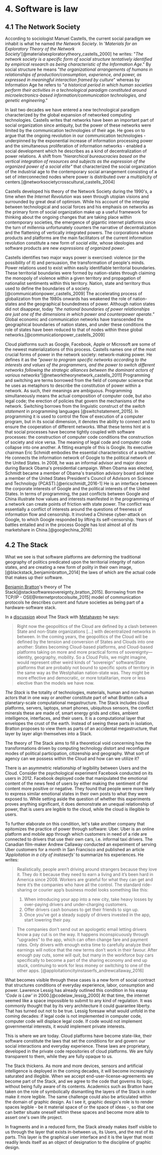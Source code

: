 
# 4. Software is law

## 4.1 The Network Society
According to sociologist Manuel Castells, the current social paradigm we inhabit is what he named *the Network Society*. In '*Materials for an Exploratory Theory of the Network Society*'[@materialsexploratorytheory_castells_2000] he writes: "*The network society is a specific form of social structure tentatively identified by empirical research as being characteristic of the Information Age*." By social structure he means "*the organizational arrangements of humans in relationships of production/consumption, experience, and power, as expressed in meaningful interaction framed by culture*" whereas by Information Age he refers to "*a historical period in which human societies perform their activities in a technological paradigm constituted around microelectronics-based information/communication technologies, and genetic engineering*."

In last two decades we have entered a new technological paradigm characterized by the global expansion of networked computing technologies. Castells writes that networks have been an important part of social organization since antiquity, but the power of these networks were limited by the communication technologies of their age. He goes on to argue that the ongoing revolution in our communication technologies - underpinned by the exponential increase of information processing power and the simultaneous proliferation of information networks - enabled a social development which he describes as a kind of decentralization of power relations. A shift from *"hierarchical bureaucracies based on the vertical integration of resources and subjects as the expression of the organized power of a social elite"* that characterized the social organization of the industrial age to the contemporary social arrangement consisting of a set of interconnected nodes where power is distributed over a multiplicity of centers.[@networksocietycrosscultural_castells_2004]

Castells developed his theory of the Network Society during the 1990's, a time when the *Internet Revolution* was seen through utopian visions and surrounded by great deal of optimism. While his account of the interplay between technological and social forces and his emphasis on networks as the primary form of social organization make up a useful framework for thinking about the ongoing changes that are taking place within contemporary societies, the emergence of gigantic internet platforms since the turn of millennia unfortunately counters the narrative of decentralization and the flattening of vertically integrated powers.
The corporations whose products and platforms are the main facilitators of the current information revolution constitute a new form of *social elite*, whose ideologies and software products are new *expressions of organized power*.

Castells identifies two major ways power is exercised: violence (or the possibility of it) and
persuasion, the transformation of people's minds.
Power relations used to exist within easily identifiable territorial boundaries. These territorial boundaries were formed by nation-states through claiming the monopoly of violence within a given territory and propagation of nationalist sentiments within this territory. Nation, state and territory thus used to define the boundaries of a society.[@communicationpower_castells_2009]
The accelerating process of globalization from the 1980s onwards has weakened the role of nation-states and the geographical boundedness of power. Although nation states did not disappear, today *"the national boundaries of power relationships are just one of the dimensions in which power and counterpower operate."* Global economic and communication networks have transcended the geographical boundaries of nation states, and under these conditions the role of states have been reduced to that of nodes within these global networks.[@communicationpower_castells_2009]

Cloud platforms such as Google, Facebook, Apple or Microsoft are some of the newest materializations of this process. Castells names one of the most crucial forms of power in the network society: network-making power. He defines it as
the *"power to program specific networks according to the interests and values of the programmers, and the power to switch different networks following the strategic alliances between the dominant actors of various networks"*[@networktheorynetwork_castells_2011]
Programming and switching are terms borrowed from the field of computer science that he uses as metaphors to describe the constitution of power within a network. As such, their meanings are ambiguous. Programming simultaneously means the actual composition of computer code, but also legal code; the erection of policies that govern the mechanisms of the network. Switching borrows from the linguistic construct of the *switch statement* in programming languages [@switchstatement_2015]. In programming it is used to control the flow of execution of a computer program, but in its social dimension, it denotes the ability to connect and to ensure the cooperation of different networks.
What these terms hint at is that social processes have become tightly coupled with software processes:  the construction of computer code conditions the construction of society and vice versa. The meaning of legal code and computer code collapse into one another.
A fitting example of this is Google. Its executive chairman Eric Schmidt embodies the essential characteristics of a switcher. He connects the information network of Google to the political network of the United States. In 2008, he was an informal advisor and major donor during Barack Obama's presidential campaign. When Obama was elected, Schmidt became a member of Obama's transition advisory board and later a member of the United States President's Council of Advisors on Science and Technology (PCAST).[@ericschmidt_2016-1] He is an interface between the corporate interests of Google and the political interests of the United States.
In terms of programming, the past conflicts between Google and China illustrate how values and interests manifested in the programming of a network can create points of friction with state power. The conflict was essentially a conflict of interests around the questions of freeness of information flow and censorship. It involved a Chinese cyber-attack on Google, to which Google responded by lifting its self-censorship. Years of battles entailed and in the process Google has lost almost all of its marketshare in China.[@googlechina_2016]


## 4.2 The Stack
What we see is that software platforms are deforming the traditional geography of politics predicated upon the territorial integrity of nation states, and are creating a new form of polity in their own image,[@blackstack_benjaminbratton_2014] the laws of which are the actual code that makes up their software.

[Benjamin Bratton]()'s theory of The Stack[@stacksoftwaresovereignty_bratton_2015]. Borrowing from the TCP/IP - OSI[@internetprotocolsuite_2015] model of communication protocols he describes current and future societies as being part of a hardware-software stack.

In a [discussion](http://mthvn.tumblr.com/post/38098461078/thecloudthestateandthestack) about The Stack with [Metahaven](http://mthvn.tumblr.com/post/38098461078/thecloudthestateandthestack) he says:

> Right now the geopolitics of the Cloud are defined by a clash between State and non-State organizations [...] with decentralized networks in between. In the coming years, the geopolitics of the Cloud will be defined by the tension and conversion of States and Clouds into one another: States becoming Cloud-based platforms, and Cloud-based platforms taking on more and more practical forms of sovereignty—identity, geography, mobility. So a Cloud Polis, we might imagine, would represent other weird kinds of “sovereign” software/State platforms that are probably not bound to specific spots of territory in the same way as the Westphalian nation-state was. They might be more effective and democratic, or more totalitarian, more or less elective than the models we have now.

*The Stack* is the totality of technologies, materials, human and non-human actors that in one way or another constitute part of what Bratton calls a planetary-scale computational megastructure. The Stack includes cloud platforms, servers, laptops, smart phones, ubiquitous sensors, the conflict minerals these are made of, smart energy grids and cities, ambient intelligence, interfaces, and their users. It is a computational layer that envelopes the crust of the earth. Instead of seeing these parts in isolation, Bratton proposes to view them as parts of an accidental megastructure, that layer by layer align themselves into a Stack.

The theory of The Stack aims to fill a theoretical void concerning how the transformations driven by computing technology distort and reconfigure modes of political participation, citizenship and geography. What sort of agency can we possess within the Cloud and how can we utilize it?

There is an asymmetric relationship of legibility between Users and the Cloud. Consider the psychological experiment Facebook conducted on its users in 2012. Facebook deployed code that manipulated the emotional content of the news feed of users by either making the sentiment of the content more positive or negative. They found that people were more likely to express similar emotional states in their own posts to what they were exposed to. While setting aside the question of whether this experiments proves anything significant, it does demonstrate an unequal relationship of power, that is users are legible to the cloud, while the cloud is illegible to users.

To further elaborate on this condition, let's take another company that epitomizes the practice of power  through software: Uber. Uber is an online platform and mobile app through which customers in need of a ride are connected to drivers that use their own cars, i.e. informal taxi drivers. The Canadian film-maker Andrew Callaway conducted an experiment of serving Uber customers for a month in San Francisco and published an article *'Apploitation in a city of instaserfs'* to summarize his experiences. He writes:


>Realistically, people aren’t driving around strangers because they love it. They do it because they need to earn a living and it’s been hard in America since 2008. Workers are grateful for what they can get and here it’s the companies who have all the control. The standard ride-sharing or courier app’s business model looks something like this:

> 1. When introducing your app into a new city, take heavy losses by over-paying drivers and under-charging customers.
> 2. Offer drivers cash bonuses to get their friends to sign up.
> 3. Once you’ve got a steady supply of drivers invested in the app, start lowering their pay.

>The companies don’t send out an apologetic email letting drivers know a pay cut is on the way. It happens inconspicuously through “upgrades” to the app, which can often change fare and payment rates. Only drivers with enough extra time to carefully analyze their earnings will notice that the new terms don’t work in their favour. After enough pay cuts, some will quit, but many in the workforce buy cars specifically to become a part of the sharing economy and end up stuck, continuing to work for less money or switching to one of the other apps. [@apploitationcityinstaserfs_andrewcallaway_2016]

What becomes visible through these cases is a new form of social contract that structures conditions of everyday experience, labor, consumption and power.  Lawrence Lessig has already outlined this condition in his essay *'Code is Law'* in 2000.[@codelaw_lessig_2000] At that time, the internet seemed like a space impossible to submit to any kind of regulation. It was commonly thought that by its very architecture it could guarantee liberty. That has turned out not to be true. Lessig foresaw what would unfold in the coming decades: if legal code is not implemented in computer code, computer code will displace legal code. If code would not implement governmental interests, it would implement private interests.

This is where we are today. Cloud platforms have become state-like, their software constitute the laws that set the conditions for and govern our social interactions and everyday experience. These laws are proprietary, developed in the private code repositories of cloud platforms. We are fully transparent to them, while they are fully opaque to us.

The Stack thickens. As more and more devices, sensors and artificial intelligence is deployed in the coming decades, it will become increasingly saturated and illegible. When we accept end-user-license-agreements we become part of the Stack, and we agree to the code that governs its logic, without being fully aware of its contents. Academics such as Bratton have taken on the role of symbolically dismantling the layers of the Stack in order make it more legible. The same challenge could also be articulated within the domain of graphic design. As I see it, graphic design's role is to render spaces legible - be it material space of or the space of ideas -, so that one can better situate oneself within these spaces and become more able to assert one's own life project.

In fragments and in a reduced form, the Stack already makes itself visible to us through the layer that exists in-between us, its Users, and the rest of its parts. This layer is the graphical user interface and it is the layer that most readily lends itself as an object of designation to the discipline of graphic design.
